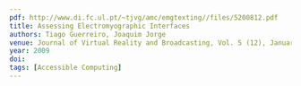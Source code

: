 ```yaml
---
pdf: http://www.di.fc.ul.pt/~tjvg/amc/emgtexting//files/5200812.pdf
title: Assessing Electromyographic Interfaces
authors: Tiago Guerreiro, Joaquim Jorge
venue: Journal of Virtual Reality and Broadcasting, Vol. 5 (12), January, 2009
year: 2009
doi: 
tags: [Accessible Computing]
---
```

